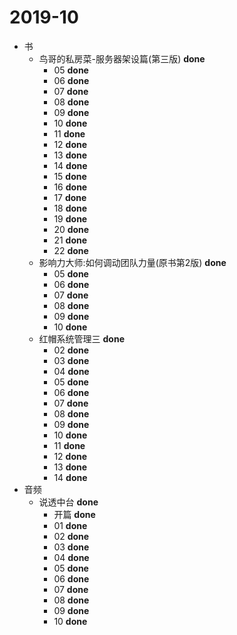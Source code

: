 # 2019-10

* 书
	* 鸟哥的私房菜-服务器架设篇(第三版) **done**
		* 05 **done**
		* 06 **done**
		* 07 **done**
		* 08 **done**
		* 09 **done**
		* 10 **done**
		* 11 **done**
		* 12 **done**
		* 13 **done**
		* 14 **done**
		* 15 **done**
		* 16 **done**
		* 17 **done**
		* 18 **done**
		* 19 **done**
		* 20 **done**
		* 21 **done**
		* 22 **done**
	* 影响力大师:如何调动团队力量(原书第2版) **done**
		* 05 **done**
		* 06 **done**
		* 07 **done**
		* 08 **done**
		* 09 **done**
		* 10 **done**
	* 红帽系统管理三 **done**
		* 02 **done**
		* 03 **done**
		* 04 **done**
		* 05 **done**
		* 06 **done**
		* 07 **done**
		* 08 **done**
		* 09 **done**
		* 10 **done**
		* 11 **done**
		* 12 **done**
		* 13 **done**
		* 14 **done**
* 音频
	* 说透中台 **done**
		* 开篇 **done**
		* 01 **done**
		* 02 **done**
		* 03 **done**
		* 04 **done**
		* 05 **done**
		* 06 **done**
		* 07 **done**
		* 08 **done**
		* 09 **done**
		* 10 **done**